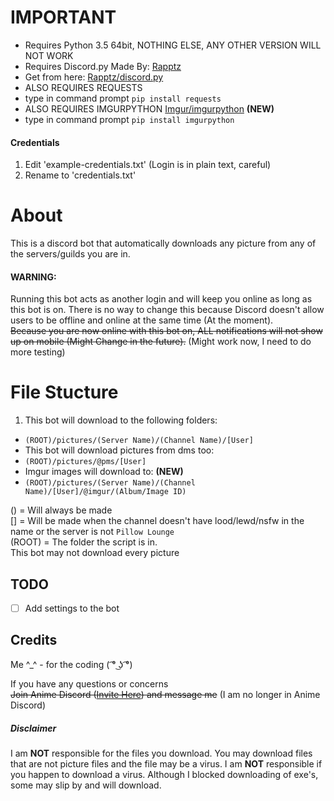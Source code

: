 # IMPORTANT
- Requires Python 3.5 64bit, NOTHING ELSE, ANY OTHER VERSION WILL NOT WORK  
- Requires Discord.py Made By: [Rapptz](https://github.com/Rapptz)
 - Get from here: [Rapptz/discord.py](https://github.com/Rapptz/discord.py)
- ALSO REQUIRES REQUESTS  
 - type in command prompt `pip install requests`
- ALSO REQUIRES IMGURPYTHON [Imgur/imgurpython](https://github.com/Imgur/imgurpython) **(NEW)**
 - type in command prompt `pip install imgurpython`

#### Credentials
1. Edit 'example-credentials.txt' (Login is in plain text, careful)
2. Rename to 'credentials.txt'

# About
This is a discord bot that automatically downloads any picture from any of the servers/guilds you are in.  
#### WARNING:  
Running this bot acts as another login and will keep you online as long as this bot is on. There is no way to change this because Discord doesn't allow users to be offline and online at the same time (At the moment).  
~~Because you are now online with this bot on, ALL notifications will not show up on mobile (Might Change in the future).~~ (Might work now, I need to do more testing)

# File Stucture
1. This bot will download to the following folders:  
 - `(ROOT)/pictures/(Server Name)/(Channel Name)/[User]`  
- This bot will download pictures from dms too:  
 - `(ROOT)/pictures/@pms/[User]`  
- Imgur images will download to: **(NEW)**
 - `(ROOT)/pictures/(Server Name)/(Channel Name)/[User]/@imgur/(Album/Image ID)`
 
() = Will always be made  
[] = Will be made when the channel doesn't have lood/lewd/nsfw in the name or the server is not `Pillow Lounge`  
(ROOT) = The folder the script is in.  
This bot may not download every picture  

## TODO
- [ ] Add settings to the bot

## Credits

Me ^_^ - for the coding ( ͡° ͜ʖ ͡°)  


If you have any questions or concerns  
~~Join Anime Discord ([Invite Here](https://discord.gg/0jsnS27eGHfxNfQ7)) and message me~~ (I am no longer in Anime Discord)


##### Disclaimer
I am __NOT__ responsible for the files you download. You may download files that are not picture files and the file may be a virus. I am __NOT__ responsible if you happen to download a virus. Although I blocked downloading of exe's, some may slip by and will download.
